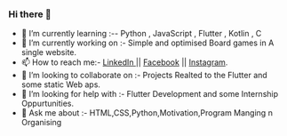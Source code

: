 ### Hi there 👋

- 🌱 I’m currently learning  :-- Python , JavaScript , Flutter , Kotlin , C  
- 🔭 I’m currently working on :- Simple and optimised Board games in A single website.</hr>
- 📫 How to reach me:-
    <a href="https://www.linkedin.com/in/vishnu-basskar-v-189553151/">LinkedIn </a> ||
    <a href="https://www.facebook.com/vanambasskar.5">Facebook</a> ||
    <a href="https://www.instagram.com/mr.vish_1999/">Instagram</a>.
- 👯 I’m looking to collaborate on :- Projects Realted to the Flutter and some static Web aps.</br>
- 🤔 I’m looking for help with :- Flutter Development and some Internship Oppurtunities.
- 💬 Ask me about :- HTML,CSS,Python,Motivation,Program Manging n Organising
<!--
**Vish2476/Vish2476** is a ✨ _special_ ✨ repository because its `README.md` (this file) appears on your GitHub profile.

Here are some ideas to get you started:

- 🔭 I’m currently working on ...
- 🌱 I’m currently learning ...
- 👯 I’m looking to collaborate on ...
- 🤔 I’m looking for help with ...
- 💬 Ask me about ...
- 📫 How to reach me: ...
- 😄 Pronouns: ...
- ⚡ Fun fact: ...
-->
